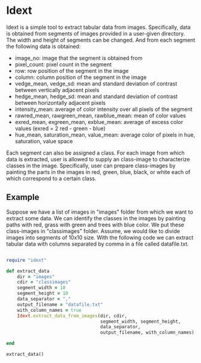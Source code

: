 # Idext

Idext is a simple tool to extract tabular data from images. Specifically, data is obtained from segments of images provided in a user-given directory. The width and height of segments can be changed. And from each segment the following data is obtained: 

 * image_no: image that the segment is obtained from
 * pixel_count: pixel count in the segment
 * row: row position of the segment in the image
 * column: column position of the segment in the image
 * vedge_mean, vedge_sd: mean and standard deviation of contrast between vertically adjacent pixels
 * hedge_mean, hedge_sd: mean and standard deviation of contrast between horizontally adjacent pixels
 * intensity_mean: average of color intensity over all pixels of the segment
 * rawred_mean, rawgreen_mean, rawblue_mean: mean of color values
 * exred_mean, exgreen_mean, exblue_mean: average of excess color values (exred = 2 red - green - blue)
 * hue_mean, saturation_mean, value_mean: average color of pixels in hue, saturation, value space

Each segment can also be assigned a class. For each image from which data is extracted, user is allowed to supply an class-image to characterize classes in the image. Specifically, user can prepare class-images by painting the parts in the images in red, green, blue, black, or white each of which correspond to a certain class.  

Example
-------

Suppose we have a list of images in "images" folder from which we want to extract some data. We can identify the classes in the images by painting paths with red, grass with green and trees with blue color. We put these class-images in "classimages" folder. Assume, we would like to divide images into segments of 10x10 size. With the following code we can extract tabular data with columns separated by comma in a file called datafile.txt.  

```ruby

require "idext"

def extract_data
    dir = "images"
    cdir = "classimages"
    segment_width = 10
    segment_height = 10
    data_separator = ","
    output_filename = "datafile.txt"
    with_column_names = true
    Idext.extract_data_from_images(dir, cdir,
                                   segment_width, segment_height,
                                   data_separator,
                                   output_filename, with_column_names)

end

extract_data()
```


